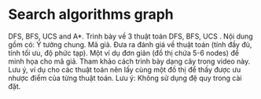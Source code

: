 # Search algorithms graph
DFS, BFS, UCS and A*.
Trình bày về 3 thuật toán DFS, BFS, UCS . Nội dung gồm có:
  Ý tưởng chung.
  Mã giả.
  Đưa ra đánh giá về thuật toán (tính đầy đủ, tính tối ưu, độ phức tạp).
  Một ví dụ đơn giản (đồ thị chứa 5-6 nodes) để minh họa cho mã giả. Tham khảo cách trình
bày dạng cây trong video này. Lưu ý, ví dụ cho các thuật toán nên lấy cùng một đồ thị để
thấy được ưu nhược điểm của từng thuật toán.
  Lưu ý: Không sử dụng đệ quy trong cài đặt.
